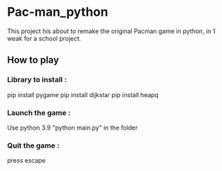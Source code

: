 # Pac-man_python
This project his about to remake the original Pacman game in python, in 1 weak for a school project.

## How to play 
### Library to install :
pip install pygame
pip install dijkstar
pip install heapq

### Launch the game :
Use python 3.9
"python main.py" in the folder

### Quit the game :
press escape

